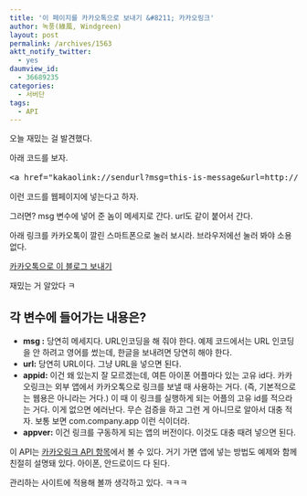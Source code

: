 ```yaml
---
title: '이 페이지를 카카오톡으로 보내기 &#8211; 카카오링크'
author: 녹풍(綠風, Windgreen)
layout: post
permalink: /archives/1563
aktt_notify_twitter:
  - yes
daumview_id:
  - 36689235
categories:
  - 서버단
tags:
  - API
---
```

오늘 재밌는 걸 발견했다.

아래 코드를 보자.

<pre>&lt;a href="kakaolink://sendurl?msg=this-is-message&url=http://mytory.net&appid=mytory&appver=0.1"&gt;카카오톡으로 보내기&lt;/a&gt;</pre>

이런 코드를 웹페이지에 넣는다고 하자.

그러면? msg 변수에 넣어 준 놈이 메세지로 간다. url도 같이 붙어서 간다.

아래 링크를 카카오톡이 깔린 스마트폰으로 눌러 보시라. 브라우저에선 눌러 봐야 소용 없다.

[카카오톡으로 이 블로그 보내기][1]

재밌는 거 알았다 ㅋ

## 각 변수에 들어가는 내용은?

*   **msg :** 당연히 메세지다. URL인코딩을 해 줘야 한다. 예제 코드에서는 URL 인코딩을 안 하려고 영어를 썼는데, 한글을 보내려면 당연히 해야 한다.
*   **url:** 당연히 URL이다. 그냥 URL을 넣으면 된다.
*   **appid:** 이건 왜 있는지 잘 모르겠는데, 여튼 아이폰 어플마다 있는 고유 id다. 카카오링크는 외부 앱에서 카카오톡으로 링크를 보낼 때 사용하는 거다. (즉, 기본적으로는 웹용은 아니라는 거다.) 이 때 이 링크를 실행하게 되는 어플의 고유 id를 적으라는 거다. 이게 없으면 에러난다. 무슨 검증을 하고 그런 게 아니므로 알아서 대충 적자. 보통 보면 com.company.app 이런 식이더라.
*   **appver:** 이건 링크를 구동하게 되는 앱의 버전이다. 이것도 대충 때려 넣으면 된다.

이 API는 [카카오링크 API 항목][2]에서 볼 수 있다. 거기 가면 앱에 넣는 방법도 예제와 함께 친절히 설명돼 있다. 아이폰, 안드로이드 다 된다.

관리하는 사이트에 적용해 볼까 생각하고 있다. ㅋㅋㅋ

 [1]: kakaolink://sendurl?msg=%EB%85%B9%ED%92%8D%EC%9D%98%20%EB%B8%94%EB%A1%9C%EA%B7%B8%20'%EC%9B%B9%EC%9C%BC%EB%A1%9C%20%EB%A7%90%ED%95%98%EA%B8%B0'%EC%9E%85%EB%8B%88%EB%8B%A4.&url=http://mytory.net&appid=mytory&appver=0.1
 [2]: http://www.kakao.com/link/api?tab=mobileweb